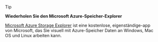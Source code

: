 > [!TIP]
> 
> **Wiederholen Sie den Microsoft Azure-Speicher-Explorer**
> 
> [Microsoft Azure Storage Explorer](../articles/vs-azure-tools-storage-manage-with-storage-explorer.md) ist eine kostenlose, eigenständige-app von Microsoft, das Sie visuell mit Azure-Speicher Daten an Windows, Mac OS und Linux arbeiten kann.
> 
> 

